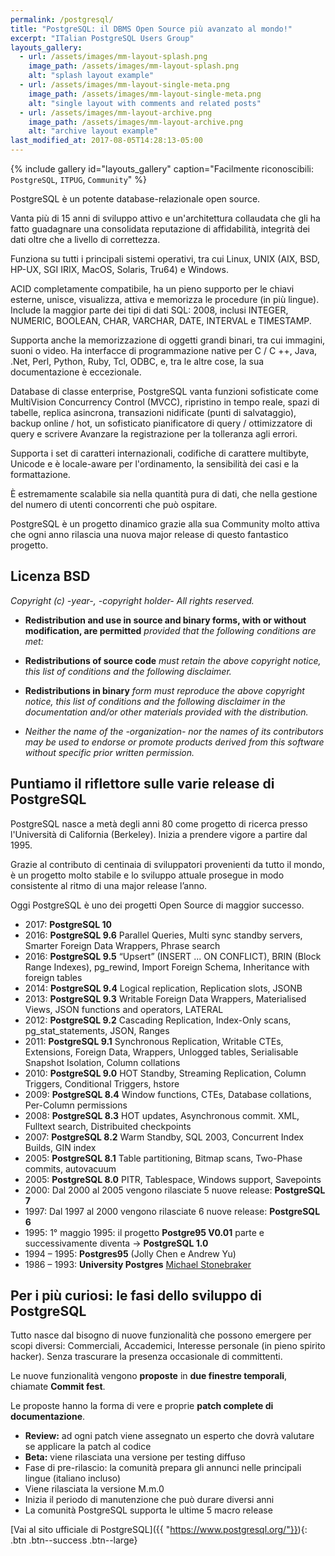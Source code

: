 ```yaml
---
permalink: /postgresql/
title: "PostgreSQL: il DBMS Open Source più avanzato al mondo!"
excerpt: "ITalian PostgreSQL Users Group"
layouts_gallery:
  - url: /assets/images/mm-layout-splash.png
    image_path: /assets/images/mm-layout-splash.png
    alt: "splash layout example"
  - url: /assets/images/mm-layout-single-meta.png
    image_path: /assets/images/mm-layout-single-meta.png
    alt: "single layout with comments and related posts"
  - url: /assets/images/mm-layout-archive.png
    image_path: /assets/images/mm-layout-archive.png
    alt: "archive layout example"
last_modified_at: 2017-08-05T14:28:13-05:00
---
```


{% include gallery id="layouts_gallery" caption="Facilmente riconoscibili: `PostgreSQL`, `ITPUG`, `Community`" %}

PostgreSQL è un potente database-relazionale open source.

Vanta più di 15 anni di sviluppo attivo e un'architettura collaudata che gli ha fatto guadagnare una consolidata reputazione di affidabilità, integrità dei dati oltre che a livello di correttezza.

Funziona su tutti i principali sistemi operativi, tra cui Linux, UNIX (AIX, BSD, HP-UX, SGI IRIX, MacOS, Solaris, Tru64) e Windows.

ACID completamente compatibile, ha un pieno supporto per le chiavi esterne, unisce, visualizza, attiva e memorizza le procedure (in più lingue). Include la maggior parte dei tipi di dati SQL: 2008, inclusi INTEGER, NUMERIC, BOOLEAN, CHAR, VARCHAR, DATE, INTERVAL e TIMESTAMP.

Supporta anche la memorizzazione di oggetti grandi binari, tra cui immagini, suoni o video. Ha interfacce di programmazione native per C / C ++, Java, .Net, Perl, Python, Ruby, Tcl, ODBC, e, tra le altre cose, la sua documentazione è eccezionale.

Database di classe enterprise, PostgreSQL vanta funzioni sofisticate come MultiVision Concurrency Control (MVCC), ripristino in tempo reale, spazi di tabelle, replica asincrona, transazioni nidificate (punti di salvataggio), backup online / hot, un sofisticato pianificatore di query / ottimizzatore di query e scrivere Avanzare la registrazione per la tolleranza agli errori.

Supporta i set di caratteri internazionali, codifiche di carattere multibyte, Unicode e è locale-aware per l'ordinamento, la sensibilità dei casi e la formattazione.

È estremamente scalabile sia nella quantità pura di dati, che nella gestione del numero di utenti concorrenti che può ospitare.

PostgreSQL è un progetto dinamico grazie alla sua Community molto attiva che ogni anno rilascia una nuova major release di questo fantastico progetto.

## Licenza BSD

*Copyright (c) -year-, -copyright holder- All rights reserved.*

* **Redistribution and use in source and binary forms, with or without modification, are permitted** *provided that the following conditions are met:*

* **Redistributions of source code** *must retain the above copyright notice, this list of conditions and the following disclaimer.*

* **Redistributions in binary** *form must reproduce the above copyright notice, this list of conditions and the following disclaimer in the documentation and/or other materials provided with the distribution.*

* *Neither the name of the -organization- nor the names of its contributors may be used to endorse or promote products derived from this software without specific prior written permission.*

## Puntiamo il riflettore sulle varie release di PostgreSQL

PostgreSQL nasce a metà degli anni 80 come progetto di ricerca presso l'Università di California (Berkeley).
Inizia a prendere vigore a partire dal 1995.

Grazie al contributo di centinaia di sviluppatori provenienti da tutto il mondo, è un progetto molto stabile e lo sviluppo attuale prosegue in modo consistente al ritmo di una major release l’anno.

Oggi PostgreSQL è uno dei progetti Open Source di maggior successo.

* 2017: **PostgreSQL 10**
* 2016: **PostgreSQL 9.6** Parallel Queries, Multi sync standby servers, Smarter Foreign Data Wrappers, Phrase search
* 2016: **PostgreSQL 9.5** “Upsert” (INSERT ... ON CONFLICT), BRIN (Block Range Indexes), pg_rewind, Import Foreign Schema, Inheritance with foreign tables
* 2014: **PostgreSQL 9.4** Logical replication, Replication slots, JSONB
* 2013: **PostgreSQL 9.3** Writable Foreign Data Wrappers, Materialised Views, JSON functions and operators, LATERAL
* 2012: **PostgreSQL 9.2** Cascading Replication, Index-Only scans, pg_stat_statements, JSON, Ranges
* 2011: **PostgreSQL 9.1** Synchronous Replication, Writable CTEs, Extensions, Foreign Data, Wrappers, Unlogged tables, Serialisable Snapshot Isolation, Column collations
* 2010: **PostgreSQL 9.0** HOT Standby, Streaming Replication, Column Triggers, Conditional Triggers, hstore
* 2009: **PostgreSQL 8.4** Window functions, CTEs, Database collations, Per-Column permissions
* 2008: **PostgreSQL 8.3** HOT updates, Asynchronous commit. XML, Fulltext search, Distribuited checkpoints
* 2007: **PostgreSQL 8.2** Warm Standby, SQL 2003, Concurrent Index Builds, GIN index
* 2005: **PostgreSQL 8.1** Table partitioning, Bitmap scans, Two-Phase commits, autovacuum
* 2005: **PostgreSQL 8.0** PITR, Tablespace, Windows support, Savepoints
* 2000: Dal 2000 al 2005 vengono rilasciate 5 nuove release: **PostgreSQL 7**
* 1997: Dal 1997 al 2000 vengono rilasciate 6 nuove release: **PostgreSQL 6**
* 1995: 1° maggio 1995: il progetto **Postgre95 V0.01** parte e successivamente diventa -> **PostgreSQL 1.0**
* 1994 – 1995: **Postgres95** (Jolly Chen e Andrew Yu)
* 1986 – 1993: **University Postgres** [Michael Stonebraker](https://en.wikipedia.org/wiki/Michael_Stonebraker)

## Per i più curiosi: le fasi dello sviluppo di PostgreSQL

Tutto nasce dal bisogno di nuove funzionalità che possono emergere per scopi diversi: Commerciali, Accademici, Interesse personale (in pieno spirito hacker). Senza trascurare la presenza occasionale di committenti.

Le nuove funzionalità vengono **proposte** in **due finestre temporali**, chiamate **Commit fest**.

Le proposte hanno la forma di vere e proprie **patch complete di documentazione**.

* **Review:** ad ogni patch viene assegnato un esperto che dovrà valutare se applicare la patch al codice
* **Beta:** viene rilasciata una versione per testing diffuso
* Fase di pre-rilascio: la comunità prepara gli annunci nelle principali lingue (italiano incluso)
* Viene rilasciata la versione M.m.0
* Inizia il periodo di manutenzione che può durare diversi anni
* La comunità PostgreSQL supporta le ultime 5 macro release

[Vai al sito ufficiale di PostgreSQL]({{ "https://www.postgresql.org/"}}){: .btn .btn--success .btn--large}

